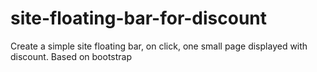 # site-floating-bar-for-discount
Create a simple site floating bar, on click, one small page displayed with discount. Based on bootstrap
